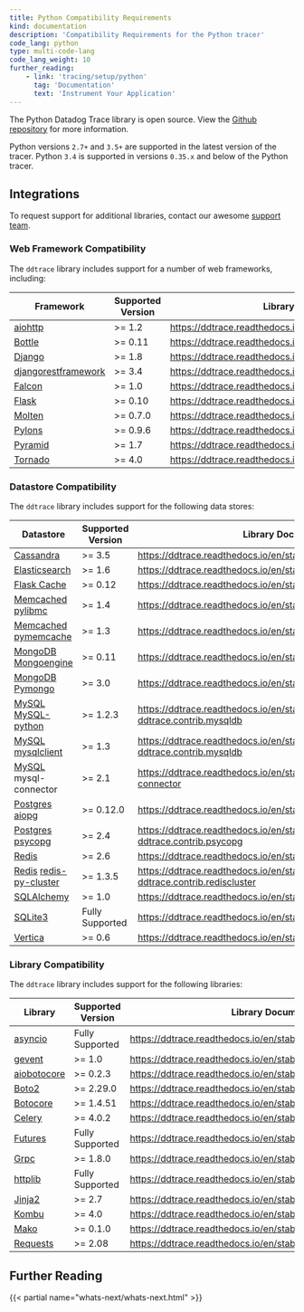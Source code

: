 ```yaml
---
title: Python Compatibility Requirements
kind: documentation
description: 'Compatibility Requirements for the Python tracer'
code_lang: python
type: multi-code-lang
code_lang_weight: 10
further_reading:
    - link: 'tracing/setup/python'
      tag: 'Documentation'
      text: 'Instrument Your Application'
---
```


The Python Datadog Trace library is open source. View the [Github repository][1] for more information.

Python versions `2.7+` and `3.5+` are supported in the latest version of the tracer. Python `3.4` is supported in versions `0.35.x` and below of the Python tracer.

## Integrations

To request support for additional libraries, contact our awesome [support team][2].

### Web Framework Compatibility

The `ddtrace` library includes support for a number of web frameworks, including:

| Framework                 | Supported Version | Library Documentation                                              |
| ------------------------- | ----------------- | ------------------------------------------------------------------ |
| [aiohttp][3]             | >= 1.2            | https://ddtrace.readthedocs.io/en/stable/integrations.html#aiohttp |
| [Bottle][4]              | >= 0.11           | https://ddtrace.readthedocs.io/en/stable/integrations.html#bottle  |
| [Django][5]              | >= 1.8            | https://ddtrace.readthedocs.io/en/stable/integrations.html#django  |
| [djangorestframework][5] | >= 3.4            | https://ddtrace.readthedocs.io/en/stable/integrations.html#django  |
| [Falcon][6]              | >= 1.0            | https://ddtrace.readthedocs.io/en/stable/integrations.html#falcon  |
| [Flask][7]               | >= 0.10           | https://ddtrace.readthedocs.io/en/stable/integrations.html#flask   |
| [Molten][8]              | >= 0.7.0          | https://ddtrace.readthedocs.io/en/stable/integrations.html#molten  |
| [Pylons][9]              | >= 0.9.6          | https://ddtrace.readthedocs.io/en/stable/integrations.html#pylons  |
| [Pyramid][10]             | >= 1.7            | https://ddtrace.readthedocs.io/en/stable/integrations.html#pyramid |
| [Tornado][11]             | >= 4.0            | https://ddtrace.readthedocs.io/en/stable/integrations.html#tornado |


### Datastore Compatibility

The `ddtrace` library includes support for the following data stores:

| Datastore                          | Supported Version | Library Documentation                                                                         |
| ---------------------------------- | ----------------- | --------------------------------------------------------------------------------------------- |
| [Cassandra][12]                    | >= 3.5            | https://ddtrace.readthedocs.io/en/stable/integrations.html#cassandra                           |
| [Elasticsearch][13]                | >= 1.6            | https://ddtrace.readthedocs.io/en/stable/integrations.html#elasticsearch                       |
| [Flask Cache][14]                  | >= 0.12           | https://ddtrace.readthedocs.io/en/stable/integrations.html#flask-cache                         |
| [Memcached][15] [pylibmc][16]      | >= 1.4            | https://ddtrace.readthedocs.io/en/stable/integrations.html#pylibmc                             |
| [Memcached][15] [pymemcache][17]   | >= 1.3            | https://ddtrace.readthedocs.io/en/stable/integrations.html#pymemcache                          |
| [MongoDB][18] [Mongoengine][19]    | >= 0.11           | https://ddtrace.readthedocs.io/en/stable/integrations.html#mongoengine                         |
| [MongoDB][18] [Pymongo][20]        | >= 3.0            | https://ddtrace.readthedocs.io/en/stable/integrations.html#pymongo                             |
| [MySQL][21] [MySQL-python][22]     | >= 1.2.3          | https://ddtrace.readthedocs.io/en/stable/integrations.html#module-ddtrace.contrib.mysqldb      |
| [MySQL][21] [mysqlclient][23]      | >= 1.3            | https://ddtrace.readthedocs.io/en/stable/integrations.html#module-ddtrace.contrib.mysqldb      |
| [MySQL][21] mysql-connector        | >= 2.1            | https://ddtrace.readthedocs.io/en/stable/integrations.html#mysql-connector                     |
| [Postgres][24] [aiopg][25]         | >= 0.12.0         | https://ddtrace.readthedocs.io/en/stable/integrations.html#aiopg                               |
| [Postgres][24] [psycopg][26]       | >= 2.4            | https://ddtrace.readthedocs.io/en/stable/integrations.html#module-ddtrace.contrib.psycopg      |
| [Redis][27]                        | >= 2.6            | https://ddtrace.readthedocs.io/en/stable/integrations.html#redis                               |
| [Redis][27] [redis-py-cluster][28] | >= 1.3.5          | https://ddtrace.readthedocs.io/en/stable/integrations.html#module-ddtrace.contrib.rediscluster |
| [SQLAlchemy][29]                   | >= 1.0            | https://ddtrace.readthedocs.io/en/stable/integrations.html#sqlalchemy                          |
| [SQLite3][30]                      | Fully Supported   | https://ddtrace.readthedocs.io/en/stable/integrations.html#sqlite                              |
| [Vertica][31]                      | >= 0.6            | https://ddtrace.readthedocs.io/en/stable/integrations.html#vertica                             |


### Library Compatibility

The `ddtrace` library includes support for the following libraries:

| Library           | Supported Version | Library Documentation                                                    |
| ----------------- | ----------------- | ------------------------------------------------------------------------ |
| [asyncio][32]     | Fully Supported   | https://ddtrace.readthedocs.io/en/stable/integrations.html#asyncio     |
| [gevent][33]      | >= 1.0            | https://ddtrace.readthedocs.io/en/stable/integrations.html#gevent      |
| [aiobotocore][34] | >= 0.2.3          | https://ddtrace.readthedocs.io/en/stable/integrations.html#aiobotocore |
| [Boto2][34]       | >= 2.29.0         | https://ddtrace.readthedocs.io/en/stable/integrations.html#boto2       |
| [Botocore][34]    | >= 1.4.51         | https://ddtrace.readthedocs.io/en/stable/integrations.html#botocore    |
| [Celery][35]      | >= 4.0.2          | https://ddtrace.readthedocs.io/en/stable/integrations.html#celery      |
| [Futures][36]     | Fully Supported   | https://ddtrace.readthedocs.io/en/stable/integrations.html#futures     |
| [Grpc][37]        | >= 1.8.0          | https://ddtrace.readthedocs.io/en/stable/integrations.html#grpc        |
| [httplib][38]     | Fully Supported   | https://ddtrace.readthedocs.io/en/stable/integrations.html#httplib     |
| [Jinja2][39]      | >= 2.7            | https://ddtrace.readthedocs.io/en/stable/integrations.html#jinja2      |
| [Kombu][40]       | >= 4.0            | https://ddtrace.readthedocs.io/en/stable/integrations.html#kombu       |
| [Mako][41]        | >= 0.1.0          | https://ddtrace.readthedocs.io/en/stable/integrations.html#mako        |
| [Requests][42]    | >= 2.08           | https://ddtrace.readthedocs.io/en/stable/integrations.html#requests    |


## Further Reading

{{< partial name="whats-next/whats-next.html" >}}

[1]: https://github.com/DataDog/dd-trace-py
[2]: /help
[3]: http://asgi.readthedocs.io/
[4]: https://aiohttp.readthedocs.io
[5]: https://bottlepy.org
[6]: https://www.djangoproject.com
[7]: https://falconframework.org
[8]: http://flask.pocoo.org
[9]: https://moltenframework.com
[10]: http://pylonsproject.org
[11]: https://trypyramid.com
[12]: http://www.tornadoweb.org
[13]: https://cassandra.apache.org
[14]: https://www.elastic.co/products/elasticsearch
[15]: https://pythonhosted.org/Flask-Cache
[16]: https://memcached.org
[17]: http://sendapatch.se/projects/pylibmc
[18]: https://pymemcache.readthedocs.io
[19]: https://www.mongodb.com/what-is-mongodb
[20]: http://mongoengine.org
[21]: https://api.mongodb.com/python/current
[22]: https://www.mysql.com
[23]: https://pypi.org/project/MySQL-python
[24]: https://pypi.org/project/mysqlclient
[25]: https://www.postgresql.org
[26]: https://aiopg.readthedocs.io
[27]: http://initd.org/psycopg
[28]: https://redis.io
[29]: https://redis-py-cluster.readthedocs.io
[30]: https://www.sqlalchemy.org
[31]: https://www.sqlite.org
[32]: https://www.vertica.com
[33]: https://docs.python.org/3/library/asyncio.html
[34]: http://www.gevent.org
[35]: http://docs.pythonboto.org/en/latest
[36]: http://www.celeryproject.org
[37]: https://docs.python.org/3/library/concurrent.futures.html
[38]: https://grpc.io
[39]: https://docs.python.org/2/library/httplib.html
[40]: http://jinja.pocoo.org
[41]: https://kombu.readthedocs.io/en/latest
[42]: https://www.makotemplates.org
